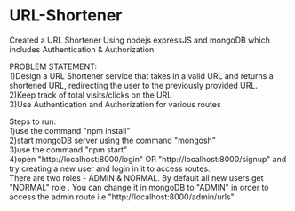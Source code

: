 # URL-Shortener
Created a URL Shortener Using nodejs expressJS and mongoDB which includes Authentication &amp; Authorization

PROBLEM STATEMENT:  
1)Design a URL Shortener service that takes in a valid URL and returns a shortened URL, redirecting the user to the previously provided URL.  
2)Keep track of total visits/clicks on the URL  
3)Use Authentication and Authorization for various routes  

Steps to run:   
1)use the command "npm install"  
2)start mongoDB server using the command "mongosh"  
3)use the command "npm start"  
4)open "http://localhost:8000/login" OR "http://localhost:8000/signup" and try creating a new user and login in it to access routes.  
There are two roles - ADMIN & NORMAL. By default all new users get "NORMAL" role . You can change it in mongoDB to "ADMIN" in order to access the admin route i.e 
"http://localhost:8000/admin/urls"  

